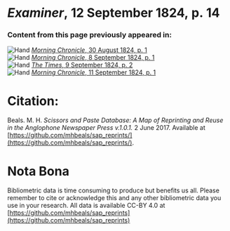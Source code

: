 # *Examiner*, 12 September 1824, p. 14  
  
### Content from this page previously appeared in:  
![Hand](http://scissorsandpaste.net/wp-content/uploads/2017/06/smallhandpointer.png) [*Morning Chronicle*, 30 August 1824, p. 1](https://mhbeals.github.io/sap_html/Morning-Chronicle/Morning-Chronicle-30-August-1824-p-1)  
![Hand](http://scissorsandpaste.net/wp-content/uploads/2017/06/smallhandpointer.png) [*Morning Chronicle*, 8 September 1824, p. 1](https://mhbeals.github.io/sap_html/Morning-Chronicle/Morning-Chronicle-8-September-1824-p-1)  
![Hand](http://scissorsandpaste.net/wp-content/uploads/2017/06/smallhandpointer.png) [*The Times*, 9 September 1824, p. 2](https://mhbeals.github.io/sap_html/The-Times/The-Times-9-September-1824-p-2)  
![Hand](http://scissorsandpaste.net/wp-content/uploads/2017/06/smallhandpointer.png) [*Morning Chronicle*, 11 September 1824, p. 1](https://mhbeals.github.io/sap_html/Morning-Chronicle/Morning-Chronicle-11-September-1824-p-1)  


# Citation: 

Beals. M. H. *Scissors and Paste Database: A Map of Reprinting and Reuse in the Anglophone Newspaper Press v.1.0.1.* 2 June 2017. Available at [https://github.com/mhbeals/sap_reprints/](https://github.com/mhbeals/sap_reprints/). 

# Nota Bona

Bibliometric data is time consuming to produce but benefits us all. Please remember to cite or acknowledge this and any other bibliometric data you use in your research. All data is available CC-BY 4.0 at [https://github.com/mhbeals/sap_reprints](https://github.com/mhbeals/sap_reprints)